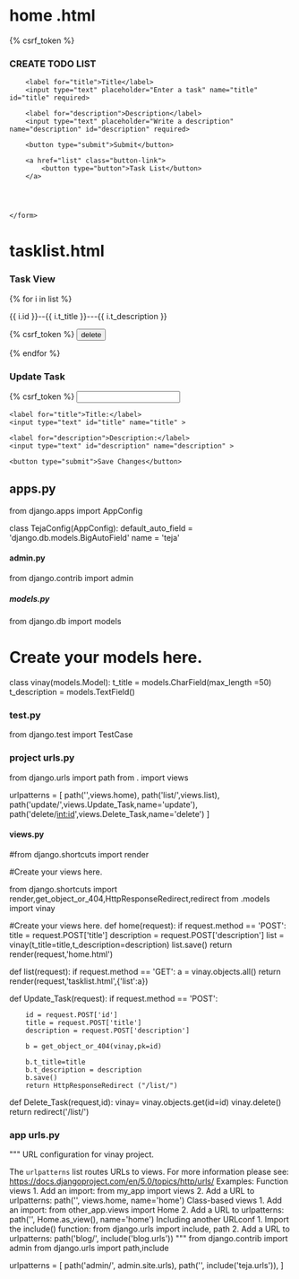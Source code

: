 #  home .html

<!DOCTYPE html>
<html>
<head>
  <title>Todo List</title>
</head>
<body>
    <div class="background">
        <div class="shape"></div>
        <div class="shape"></div>
    </div>
    <form method="post">
        {% csrf_token %} 
        <h3>CREATE TODO LIST</h3>

        <label for="title">Title</label>
        <input type="text" placeholder="Enter a task" name="title" id="title" required>

        <label for="description">Description</label>
        <input type="text" placeholder="Write a description" name="description" id="description" required>

        <button type="submit">Submit</button>

        <a href="list" class="button-link">
            <button type="button">Task List</button>
        </a>




    </form>
</body>

</html>



# tasklist.html


<!DOCTYPE html>
<html>
<head>
  <title>List of Task</title>
</head>
<body>
  <h3>Task View</h3>

  <p>
    {% for i in list %}
        <p>{{ i.id }}--{{ i.t_title }}---{{ i.t_description }}<p>
        <form action="{% url  'delete' i.id %}" method="post" >
            {% csrf_token %}
            <button type="submit">delete</button>
            </button>
           </form>
    {% endfor %}
  </p>

  <form method="POST" action="{% url 'update' %}">
    <h3>Update Task</h3>
    {% csrf_token %}
    <input type="hidden" name="_method" value="PUT">
    <input type="text" id="id" name="id" required >

    <label for="title">Title:</label>
    <input type="text" id="title" name="title" >

    <label for="description">Description:</label>
    <input type="text" id="description" name="description" >

    <button type="submit">Save Changes</button>


</form>
</body>
</html>



## apps.py

from django.apps import AppConfig


class TejaConfig(AppConfig):
    default_auto_field = 'django.db.models.BigAutoField'
    name = 'teja'


#### admin.py

from django.contrib import admin



##### models.py


from django.db import models

# Create your models here.
class vinay(models.Model):
    t_title = models.CharField(max_length =50)
    t_description = models.TextField()



### test.py

from django.test import TestCase


### project urls.py


from django.urls import path
from . import views

urlpatterns = [
    path('',views.home),
    path('list/',views.list),
    path('update/',views.Update_Task,name='update'),
    path('delete/<int:id>',views.Delete_Task,name='delete')
]


#### views.py

#from django.shortcuts import render

#Create your views here.


from django.shortcuts import render,get_object_or_404,HttpResponseRedirect,redirect
from .models import vinay

#Create your views here.
def home(request):
    if request.method == 'POST':
        title = request.POST['title']
        description = request.POST['description']
        list = vinay(t_title=title,t_description=description)
        list.save()
    return render(request,'home.html')

def list(request):
    if request.method == 'GET':
        a = vinay.objects.all()
        return render(request,'tasklist.html',{'list':a})

def Update_Task(request):
    if request.method == 'POST':

        id = request.POST['id']
        title = request.POST['title']
        description = request.POST['description']

        b = get_object_or_404(vinay,pk=id)

        b.t_title=title
        b.t_description = description
        b.save()
        return HttpResponseRedirect ("/list/")

def Delete_Task(request,id):
    vinay= vinay.objects.get(id=id)
    vinay.delete()
    return redirect('/list/')






### app urls.py


"""
URL configuration for vinay project.

The `urlpatterns` list routes URLs to views. For more information please see:
    https://docs.djangoproject.com/en/5.0/topics/http/urls/
Examples:
Function views
    1. Add an import:  from my_app import views
    2. Add a URL to urlpatterns:  path('', views.home, name='home')
Class-based views
    1. Add an import:  from other_app.views import Home
    2. Add a URL to urlpatterns:  path('', Home.as_view(), name='home')
Including another URLconf
    1. Import the include() function: from django.urls import include, path
    2. Add a URL to urlpatterns:  path('blog/', include('blog.urls'))
"""
from django.contrib import admin
from django.urls import path,include

urlpatterns = [
    path('admin/', admin.site.urls),
    path('', include('teja.urls')),
]




##### 
